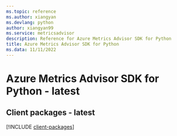 ```yaml
---
ms.topic: reference
ms.author: xiangyan
ms.devlang: python
author: xiangyan99
ms.service: metricsadvisor
description: Reference for Azure Metrics Advisor SDK for Python
title: Azure Metrics Advisor SDK for Python
ms.data: 11/11/2022
---
```

# Azure Metrics Advisor SDK for Python - latest

## Client packages - latest
[!INCLUDE [client-packages](metrics-advisor-client-index.md)]